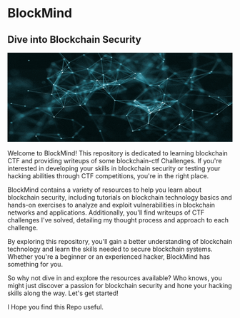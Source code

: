 # BlockMind
## Dive into Blockchain Security 

<p>
    <img src='./assets/bchain.gif' width=900px height=200px>
</p>  

Welcome to BlockMind! This repository is dedicated to learning blockchain CTF and providing writeups of some blockchain-ctf Challenges. If you're interested in developing your skills in blockchain security or testing your hacking abilities through CTF competitions, you're in the right place.  
  
BlockMind contains a variety of resources to help you learn about blockchain security, including tutorials on blockchain technology basics and hands-on exercises to analyze and exploit vulnerabilities in blockchain networks and applications. Additionally, you'll find writeups of CTF challenges I've solved, detailing my thought process and approach to each challenge.

By exploring this repository, you'll gain a better understanding of blockchain technology and learn the skills needed to secure blockchain systems. Whether you're a beginner or an experienced hacker, BlockMind has something for you.

So why not dive in and explore the resources available? Who knows, you might just discover a passion for blockchain security and hone your hacking skills along the way. Let's get started!

I Hope you find this Repo useful.